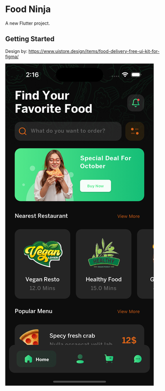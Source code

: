 # Food Ninja

A new Flutter project.

## Getting Started

Design by:
https://www.uistore.design/items/food-delivery-free-ui-kit-for-figma/

![screenshot](./screenshots/Simulator%20Screenshot%20-%20iPhone%2015%20-%202023-12-31%20at%2002.16.40.png "Title")
